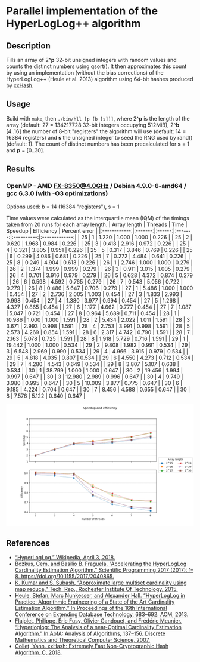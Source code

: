 # Parallel implementation of the HyperLogLog++ algorithm
## Description
Fills an array of 2^**p** 32-bit unsigned integers with random values and counts the distinct numbers using qsort(). It then approximates this count by using an implementation (without the bias corrections) of the HyperLogLog++ (Heule et al. 2013) algorithm using 64-bit hashes produced by [xxHash](https://github.com/Cyan4973/xxHash).
## Usage
Build with `make`, then `./bin/hll [p [b [s]]]`, where 2^**p** is the length of the array (default: 27 = 134217728 32-bit integers occupying 512MiB), 2^**b** [4..16] the number of 8-bit "registers" the algorithm will use (default: 14 = 16384 registers) and **s** the unsigned integer to seed the RNG used by rand() (default: 1). The count of distinct numbers has been precalculated for **s** = 1 and **p** = [0..30].
## Results 
### OpenMP - AMD FX-8350@4.0GHz / Debian 4.9.0-6-amd64 / gcc 6.3.0 (with -O3 optimizations)
Options used: b = 14 (16384 "registers"), s = 1

Time values were calculated as the interquartile mean (IQM) of the timings taken from 20 runs for each array length.
| Array length | Threads | Time | Speedup | Efficiency | Percent error |
|:------------:|:-------:|:------:|:-------:|:----------:|:-------------:|
| 25 | 1 | 1.220 | 1.000 | 1.000 | 0.226 |
| 25 | 2 | 0.620 | 1.968 | 0.984 | 0.226 |
| 25 | 3 | 0.418 | 2.916 | 0.972 | 0.226 |
| 25 | 4 | 0.321 | 3.805 | 0.951 | 0.226 |
| 25 | 5 | 0.317 | 3.846 | 0.769 | 0.226 |
| 25 | 6 | 0.299 | 4.086 | 0.681 | 0.226 |
| 25 | 7 | 0.272 | 4.484 | 0.641 | 0.226 |
| 25 | 8 | 0.249 | 4.904 | 0.613 | 0.226 |
| 26 | 1 | 2.746 | 1.000 | 1.000 | 0.279 |
| 26 | 2 | 1.374 | 1.999 | 0.999 | 0.279 |
| 26 | 3 | 0.911 | 3.015 | 1.005 | 0.279 |
| 26 | 4 | 0.701 | 3.916 | 0.979 | 0.279 |
| 26 | 5 | 0.628 | 4.372 | 0.874 | 0.279 |
| 26 | 6 | 0.598 | 4.592 | 0.765 | 0.279 |
| 26 | 7 | 0.543 | 5.056 | 0.722 | 0.279 |
| 26 | 8 | 0.486 | 5.647 | 0.706 | 0.279 |
| 27 | 1 | 5.486 | 1.000 | 1.000 | 0.454 |
| 27 | 2 | 2.736 | 2.005 | 1.003 | 0.454 |
| 27 | 3 | 1.833 | 2.993 | 0.998 | 0.454 |
| 27 | 4 | 1.380 | 3.977 | 0.994 | 0.454 |
| 27 | 5 | 1.268 | 4.327 | 0.865 | 0.454 |
| 27 | 6 | 1.177 | 4.662 | 0.777 | 0.454 |
| 27 | 7 | 1.087 | 5.047 | 0.721 | 0.454 |
| 27 | 8 | 0.964 | 5.689 | 0.711 | 0.454 |
| 28 | 1 | 10.986 | 1.000 | 1.000 | 1.591 |
| 28 | 2 | 5.434 | 2.022 | 1.011 | 1.591 |
| 28 | 3 | 3.671 | 2.993 | 0.998 | 1.591 |
| 28 | 4 | 2.753 | 3.991 | 0.998 | 1.591 |
| 28 | 5 | 2.573 | 4.269 | 0.854 | 1.591 |
| 28 | 6 | 2.317 | 4.742 | 0.790 | 1.591 |
| 28 | 7 | 2.163 | 5.078 | 0.725 | 1.591 |
| 28 | 8 | 1.918 | 5.729 | 0.716 | 1.591 |
| 29 | 1 | 19.442 | 1.000 | 1.000 | 0.534 |
| 29 | 2 | 9.808 | 1.982 | 0.991 | 0.534 |
| 29 | 3 | 6.548 | 2.969 | 0.990 | 0.534 |
| 29 | 4 | 4.966 | 3.915 | 0.979 | 0.534 |
| 29 | 5 | 4.818 | 4.035 | 0.807 | 0.534 |
| 29 | 6 | 4.550 | 4.273 | 0.712 | 0.534 |
| 29 | 7 | 4.280 | 4.543 | 0.649 | 0.534 |
| 29 | 8 | 3.807 | 5.107 | 0.638 | 0.534 |
| 30 | 1 | 38.799 | 1.000 | 1.000 | 0.647 |
| 30 | 2 | 19.456 | 1.994 | 0.997 | 0.647 |
| 30 | 3 | 12.980 | 2.989 | 0.996 | 0.647 |
| 30 | 4 | 9.749 | 3.980 | 0.995 | 0.647 |
| 30 | 5 | 10.009 | 3.877 | 0.775 | 0.647 |
| 30 | 6 | 9.185 | 4.224 | 0.704 | 0.647 |
| 30 | 7 | 8.456 | 4.588 | 0.655 | 0.647 |
| 30 | 8 | 7.576 | 5.122 | 0.640 | 0.647 |

![](results/openmp_converted.png)
## References
* [“HyperLogLog.” Wikipedia, April 3, 2018.](https://en.wikipedia.org/w/index.php?title=HyperLogLog&oldid=833994784)
* [Bozkus, Cem, and Basilio B. Fraguela. “Accelerating the HyperLogLog Cardinality Estimation Algorithm.” Scientific Programming 2017 (2017): 1–8. https://doi.org/10.1155/2017/2040865.
](biblio/2040865.pdf)
* [K. Kumar and S. Subash, “Approximate large multiset cardinality using map reduce,” Tech. Rep., Rochester Institute Of Technology, 2015.](biblio/report.pdf)
* [Heule, Stefan, Marc Nunkesser, and Alexander Hall. “HyperLogLog in Practice: Algorithmic Engineering of a State of the Art Cardinality Estimation Algorithm.” In Proceedings of the 16th International Conference on Extending Database Technology, 683–692. ACM, 2013.
](biblio/p683-heule.pdf)
* [Flajolet, Philippe, Éric Fusy, Olivier Gandouet, and Frédéric Meunier. “Hyperloglog: The Analysis of a near-Optimal Cardinality Estimation Algorithm.” In AofA: Analysis of Algorithms, 137–156. Discrete Mathematics and Theoretical Computer Science, 2007.
](biblio/FlFuGaMe07.pdf)
* [Collet, Yann. xxHash: Extremely Fast Non-Cryptographic Hash Algorithm. C, 2018.](https://github.com/Cyan4973/xxHash)
